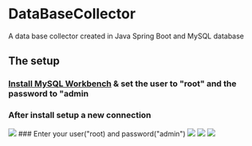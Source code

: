 # DataBaseCollector
A data base collector created in Java Spring Boot and MySQL database

## The setup
### [Install MySQL Workbench](https://dev.mysql.com/downloads/installer/) & set the user to "root" and the password to "admin
### After install setup a new connection
<img src="https://i.imgur.com/N150VIX.png"/>
### Enter your user("root) and password("admin")
<img src="https://i.imgur.com/YM45Wph.png"/>
<img src="https://i.imgur.com/BaiMB42.png"/>
<img src="https://i.imgur.com/oLBBzzL.png"/>

